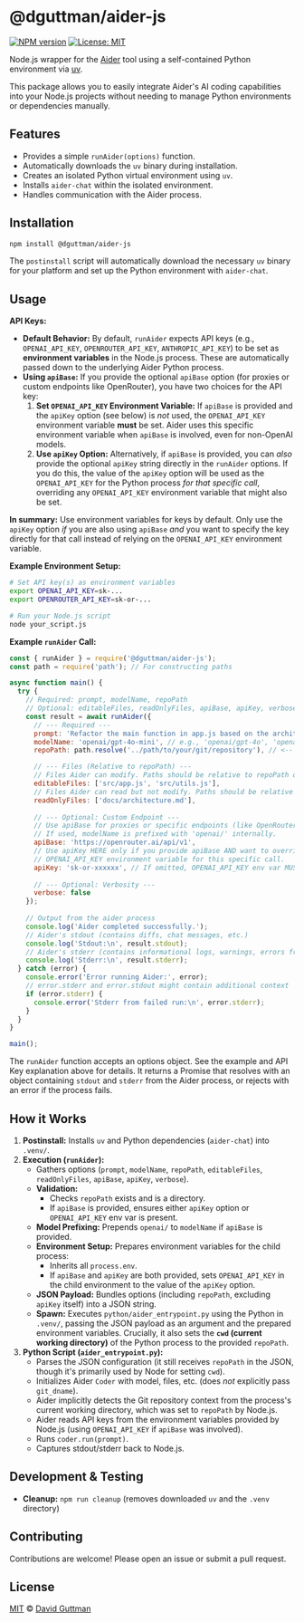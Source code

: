 # @dguttman/aider-js

[![NPM version](https://img.shields.io/npm/v/@dguttman/aider-js.svg)](https://www.npmjs.com/package/@dguttman/aider-js) 
[![License: MIT](https://img.shields.io/badge/License-MIT-yellow.svg)](https://opensource.org/licenses/MIT)

Node.js wrapper for the [Aider](https://github.com/Aider-AI/aider) tool using a self-contained Python environment via [uv](https://github.com/astral-sh/uv).

This package allows you to easily integrate Aider's AI coding capabilities into your Node.js projects without needing to manage Python environments or dependencies manually.

## Features

*   Provides a simple `runAider(options)` function.
*   Automatically downloads the `uv` binary during installation.
*   Creates an isolated Python virtual environment using `uv`.
*   Installs `aider-chat` within the isolated environment.
*   Handles communication with the Aider process.

## Installation

```bash
npm install @dguttman/aider-js
```

The `postinstall` script will automatically download the necessary `uv` binary for your platform and set up the Python environment with `aider-chat`.

## Usage

**API Keys:**

*   **Default Behavior:** By default, `runAider` expects API keys (e.g., `OPENAI_API_KEY`, `OPENROUTER_API_KEY`, `ANTHROPIC_API_KEY`) to be set as **environment variables** in the Node.js process. These are automatically passed down to the underlying Aider Python process.
*   **Using `apiBase`:** If you provide the optional `apiBase` option (for proxies or custom endpoints like OpenRouter), you have two choices for the API key:
    1.  **Set `OPENAI_API_KEY` Environment Variable:** If `apiBase` is provided and the `apiKey` option (see below) is *not* used, the `OPENAI_API_KEY` environment variable **must** be set. Aider uses this specific environment variable when `apiBase` is involved, even for non-OpenAI models.
    2.  **Use `apiKey` Option:** Alternatively, if `apiBase` is provided, you can *also* provide the optional `apiKey` string directly in the `runAider` options. If you do this, the value of the `apiKey` option will be used as the `OPENAI_API_KEY` for the Python process *for that specific call*, overriding any `OPENAI_API_KEY` environment variable that might also be set.

**In summary:** Use environment variables for keys by default. Only use the `apiKey` option *if* you are also using `apiBase` *and* you want to specify the key directly for that call instead of relying on the `OPENAI_API_KEY` environment variable.

**Example Environment Setup:**
```bash
# Set API key(s) as environment variables
export OPENAI_API_KEY=sk-...
export OPENROUTER_API_KEY=sk-or-...

# Run your Node.js script
node your_script.js
```

**Example `runAider` Call:**
```javascript
const { runAider } = require('@dguttman/aider-js');
const path = require('path'); // For constructing paths

async function main() {
  try {
    // Required: prompt, modelName, repoPath
    // Optional: editableFiles, readOnlyFiles, apiBase, apiKey, verbose
    const result = await runAider({
      // --- Required --- 
      prompt: 'Refactor the main function in app.js based on the architecture doc.',
      modelName: 'openai/gpt-4o-mini', // e.g., 'openai/gpt-4o', 'openai/gpt-4o-mini', 'anthropic/claude-3-opus-20240229'
      repoPath: path.resolve('../path/to/your/git/repository'), // <-- NEW: Path to the Git repository Aider should work in.

      // --- Files (Relative to repoPath) ---
      // Files Aider can modify. Paths should be relative to repoPath or absolute.
      editableFiles: ['src/app.js', 'src/utils.js'], 
      // Files Aider can read but not modify. Paths should be relative to repoPath or absolute.
      readOnlyFiles: ['docs/architecture.md'], 
      
      // --- Optional: Custom Endpoint --- 
      // Use apiBase for proxies or specific endpoints (like OpenRouter)
      // If used, modelName is prefixed with 'openai/' internally.
      apiBase: 'https://openrouter.ai/api/v1', 
      // Use apiKey HERE only if you provide apiBase AND want to override the 
      // OPENAI_API_KEY environment variable for this specific call.
      apiKey: 'sk-or-xxxxxx', // If omitted, OPENAI_API_KEY env var MUST be set when apiBase is used.
      
      // --- Optional: Verbosity ---
      verbose: false 
    });
    
    // Output from the aider process
    console.log('Aider completed successfully.');
    // Aider's stdout (contains diffs, chat messages, etc.)
    console.log('Stdout:\n', result.stdout); 
    // Aider's stderr (contains informational logs, warnings, errors from Python)
    console.log('Stderr:\n', result.stderr); 
  } catch (error) {
    console.error('Error running Aider:', error);
    // error.stderr and error.stdout might contain additional context
    if (error.stderr) {
      console.error('Stderr from failed run:\n', error.stderr);
    }
  }
}

main();
```

The `runAider` function accepts an options object. See the example and API Key explanation above for details. It returns a Promise that resolves with an object containing `stdout` and `stderr` from the Aider process, or rejects with an error if the process fails.

## How it Works

1.  **Postinstall:** Installs `uv` and Python dependencies (`aider-chat`) into `.venv/`.
2.  **Execution (`runAider`):**
    *   Gathers options (`prompt`, `modelName`, `repoPath`, `editableFiles`, `readOnlyFiles`, `apiBase`, `apiKey`, `verbose`).
    *   **Validation:** 
        *   Checks `repoPath` exists and is a directory.
        *   If `apiBase` is provided, ensures either `apiKey` option or `OPENAI_API_KEY` env var is present.
    *   **Model Prefixing:** Prepends `openai/` to `modelName` if `apiBase` is provided.
    *   **Environment Setup:** Prepares environment variables for the child process:
        *   Inherits all `process.env`.
        *   If `apiBase` and `apiKey` are both provided, sets `OPENAI_API_KEY` in the child environment to the value of the `apiKey` option.
    *   **JSON Payload:** Bundles options (including `repoPath`, excluding `apiKey` itself) into a JSON string.
    *   **Spawn:** Executes `python/aider_entrypoint.py` using the Python in `.venv/`, passing the JSON payload as an argument and the prepared environment variables. Crucially, it also sets the **`cwd` (current working directory)** of the Python process to the provided `repoPath`.
3.  **Python Script (`aider_entrypoint.py`):**
    *   Parses the JSON configuration (it still receives `repoPath` in the JSON, though it's primarily used by Node for setting `cwd`).
    *   Initializes Aider `Coder` with model, files, etc. (does *not* explicitly pass `git_dname`).
    *   Aider implicitly detects the Git repository context from the process's current working directory, which was set to `repoPath` by Node.js.
    *   Aider reads API keys from the environment variables provided by Node.js (using `OPENAI_API_KEY` if `apiBase` was involved).
    *   Runs `coder.run(prompt)`.
    *   Captures stdout/stderr back to Node.js.

## Development & Testing

*   **Cleanup:** `npm run cleanup` (removes downloaded `uv` and the `.venv` directory)

## Contributing

Contributions are welcome! Please open an issue or submit a pull request.

## License

[MIT](LICENSE) © [David Guttman](http://davidguttman.com/) 